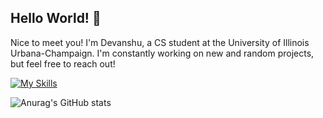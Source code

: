  ##   Hello World! 👋

Nice to meet you! I'm Devanshu, a CS student at the University of Illinois Urbana-Champaign. I'm constantly working on new and random projects, but feel free to reach out!

[![My Skills](https://skillicons.dev/icons?i=cpp,java,python,html,css,js,ts,py,raspberrypi,gcp,threejs,opencv,react,windows,&perline=15)](https://skillicons.dev)

![Anurag's GitHub stats](https://github-readme-stats.vercel.app/api?username=dpandaman&show_icons=true&theme=tokyonight)

